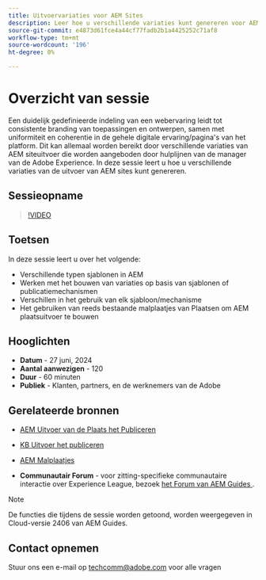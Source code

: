 ```yaml
---
title: Uitvoervariaties voor AEM Sites
description: Leer hoe u verschillende variaties kunt genereren voor AEM Sites-uitvoer vanuit AEM Guides
source-git-commit: e4873d61fce4a44cf77fadb2b1a4425252c71af8
workflow-type: tm+mt
source-wordcount: '196'
ht-degree: 0%

---
```



# Overzicht van sessie

Een duidelijk gedefinieerde indeling van een webervaring leidt tot consistente branding van toepassingen
en ontwerpen, samen met uniformiteit en coherentie in de gehele digitale
ervaring/pagina&#39;s van het platform.
Dit kan allemaal worden bereikt door verschillende variaties van AEM siteuitvoer die worden aangeboden door hulplijnen van de manager van de Adobe Experience.
In deze sessie leert u hoe u verschillende variaties van de uitvoer van AEM sites kunt genereren.

## Sessieopname

>[!VIDEO](https://video.tv.adobe.com/v/3430649/)

## Toetsen

In deze sessie leert u over het volgende:

- Verschillende typen sjablonen in AEM
- Werken met het bouwen van variaties op basis van sjablonen of publicatiemechanismen
- Verschillen in het gebruik van elk sjabloon/mechanisme
- Het gebruiken van reeds bestaande malplaatjes van Plaatsen om AEM plaatsuitvoer te bouwen

## Hooglichten

- **Datum** - 27 juni, 2024
- **Aantal aanwezigen** - 120
- **Duur** - 60 minuten
- **Publiek** - Klanten, partners, en de werknemers van de Adobe

## Gerelateerde bronnen


- [ AEM Uitvoer van de Plaats het Publiceren ](https://experienceleague.adobe.com/en/docs/experience-manager-guides/using/user-guide/output-gen/output-presets-aemg/generate-output-aem-site#:~:text=To%20open%20output%20presets%20for,configurations%2C%20and%20then%20click%20Save.)

- [ KB Uitvoer het publiceren ](https://experienceleague.adobe.com/en/docs/experience-manager-guides/using/user-guide/output-gen/output-presets-aemg/generate-output-knowledge-base)

- [ AEM Malplaatjes ](https://experienceleague.adobe.com/en/docs/experience-manager-65/content/implementing/developing/platform/templates/templates)

- **Communautair Forum** - voor zitting-specifieke communautaire interactie over Experience League, bezoek [ het Forum van AEM Guides ](https://experienceleaguecommunities.adobe.com/t5/experience-manager-guides/bd-p/xml-documentation-discussions).

>[!NOTE]
>
> De functies die tijdens de sessie worden getoond, worden weergegeven in Cloud-versie 2406 van AEM Guides.

## Contact opnemen

Stuur ons een e-mail op <techcomm@adobe.com> voor alle vragen
